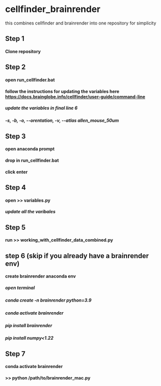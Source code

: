 # cellfinder_brainrender
this combines cellfinder and brainrender into one repository for simplicity 

## Step 1
#### Clone repository 

## Step 2
#### open run_cellfinder.bat
#### follow the instructions for updating the variables here https://docs.brainglobe.info/cellfinder/user-guide/command-line
##### update the variables in final line 6
##### -s, -b, -o, --orentation, -v, --atlas allen_mouse_50um

## Step 3
#### open anaconda prompt
#### drop in run_cellfinder.bat
#### click enter

## Step 4
#### open >> variables.py
##### update all the varibales

## Step 5
#### run >> working_with_cellfinder_data_combined.py

## step 6 (skip if you already have a brainrender env)
#### create brainrender anaconda env
##### open terminal 
##### conda create -n brainrender python=3.9
##### conda activate brainrender
##### pip install brainrender
##### pip install numpy<1.22

## Step 7
#### conda activate brainrender
#### >> python /path/to/brainrender_mac.py

